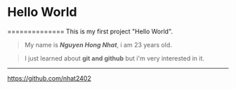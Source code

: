 # Hello World
==============
This is my first project "Hello World".

> My name is ***Nguyen Hong Nhat***, i am 23 years old.

> I just learned about **git and github** but i'm very interested in it.

-------------------------------------------------------------------------
<https://github.com/nhat2402>
